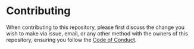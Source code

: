 # Contributing
When contributing to this repository, please first discuss the change you wish to make via issue, email, or any other method with the owners of this repository, ensuring you follow the [Code of Conduct](https://github.com/Airscripts/awesome-steam-deck/blob/main/CODE_OF_CONDUCT.md).  
